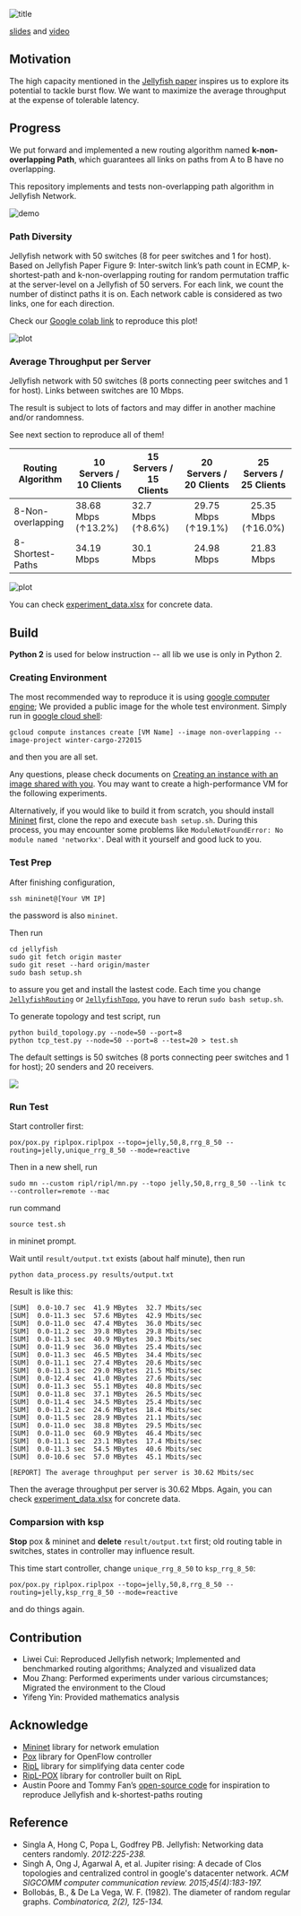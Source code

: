 ![title](pic/title.png)


[slides](https://docs.google.com/presentation/d/1iPXMhChZSoxUF0wdVdqB6OcjMytnGAiv8M9-n3hED6o/edit?usp=sharing) and [video](https://www.dropbox.com/s/rq6bazvvpa3kb3w/Non-overlapping%20algorithm.mp4?dl=0)

## Motivation
The high capacity mentioned in the [Jellyfish paper](https://www.usenix.org/system/files/conference/nsdi12/nsdi12-final82.pdf) inspires us to explore its potential to tackle burst flow. We want to maximize the average throughput at the expense of tolerable latency.


## Progress

We put forward and implemented a new routing algorithm named **k-non-overlapping Path**, which guarantees all links on paths from A to B have no overlapping.

This repository implements and tests non-overlapping path algorithm in Jellyfish Network.

![demo](pic/demo.jpg)

### Path Diversity

Jellyfish network with 50 switches (8 for peer switches and 1 for host). Based on Jellyfish Paper Figure 9: Inter-switch link’s path count in ECMP, k-shortest-path and k-non-overlapping routing for random permutation traffic at the server-level on a Jellyfish of 50 servers. For each link, we count the number of distinct paths it is on. Each network cable is considered as two links, one for each direction.

Check our [Google colab link](https://colab.research.google.com/drive/1Gr3CdQoGaxquAKJgxV-6qfBktk2h_r7p?usp=sharing) to reproduce this plot!

![plot](pic/diversity.png)


### Average Throughput per Server

Jellyfish network with 50 switches
(8 ports connecting peer switches and 1 for host). Links between switches are 10 Mbps.

The result is subject to lots of factors and may differ in another machine and/or randomness.

See next section to reproduce all of them!

| Routing Algorithm | 10 Servers / 10 Clients | 15 Servers / 15 Clients | 20 Servers / 20 Clients | 25 Servers / 25 Clients |
| ----------------- | ----------------------- | ----------------------- | :---------------------: | :---------------------: |
| 8-Non-overlapping | 38.68  Mbps (↑13.2%)    | 32.7  Mbps (↑8.6%)      |   29.75 Mbps (↑19.1%)   |   25.35 Mbps (↑16.0%)   |
| 8-Shortest-Paths  | 34.19  Mbps             | 30.1  Mbps              |       24.98 Mbps        |       21.83 Mbps        |


![plot](pic/comparsion.png)

You can check [experiment_data.xlsx](./experiment_data.xlsx) for concrete data.

## Build

**Python 2** is used for below instruction -- all lib we use is only in Python 2.

### Creating Environment

The most recommended way to reproduce it is using [google computer engine](https://cloud.google.com/compute); We provided a public image for the whole test environment. Simply run in [google cloud shell](https://cloud.google.com/shell):

```
gcloud compute instances create [VM Name] --image non-overlapping --image-project winter-cargo-272015
```

and then you are all set. 

Any questions, please check documents on [Creating an instance with an image shared with you](https://cloud.google.com/compute/docs/instances/create-start-instance#sharedimage). You may want to create a high-performance VM for the following experiments.

Alternatively, if you would like to build it from scratch, you should install [Mininet](https://github.com/mininet/mininet) first, clone the repo and execute `bash setup.sh`.
During this process, you may encounter some problems like `ModuleNotFoundError: No module named 'networkx'`. Deal with it yourself and good luck to you.

###  Test Prep
After finishing configuration, 
```
ssh mininet@[Your VM IP]
```
the password is also `mininet`.

Then run
```
cd jellyfish
sudo git fetch origin master
sudo git reset --hard origin/master
sudo bash setup.sh
```
to assure you get and install the lastest code. Each time you change [`JellyfishRouting`](https://github.com/Lw-Cui/Non-overlapping-Path-in-Jellyfish/blob/master/ripl/ripl/routing.py#L49) or [`JellyfishTopo`](https://github.com/Lw-Cui/Non-overlapping-Path-in-Jellyfish/blob/master/ripl/ripl/dctopo.py#L221), you have to rerun `sudo bash setup.sh`.

To generate topology and test script, run 
```
python build_topology.py --node=50 --port=8
python tcp_test.py --node=50 --port=8 --test=20 > test.sh
```
The default settings is 50 switches (8 ports connecting peer switches and 1 for host); 20 senders and 20 receivers.

![](pic/experiment.png)
### Run Test

Start controller first:
```
pox/pox.py riplpox.riplpox --topo=jelly,50,8,rrg_8_50 --routing=jelly,unique_rrg_8_50 --mode=reactive
```
Then in a new shell, run
```
sudo mn --custom ripl/ripl/mn.py --topo jelly,50,8,rrg_8_50 --link tc --controller=remote --mac
```
run command 
```
source test.sh
```
in mininet prompt.

Wait until `result/output.txt` exists (about half minute), then run
```
python data_process.py results/output.txt
```
Result is like this:

```
[SUM]  0.0-10.7 sec  41.9 MBytes  32.7 Mbits/sec
[SUM]  0.0-11.3 sec  57.6 MBytes  42.9 Mbits/sec
[SUM]  0.0-11.0 sec  47.4 MBytes  36.0 Mbits/sec
[SUM]  0.0-11.2 sec  39.8 MBytes  29.8 Mbits/sec
[SUM]  0.0-11.3 sec  40.9 MBytes  30.3 Mbits/sec
[SUM]  0.0-11.9 sec  36.0 MBytes  25.4 Mbits/sec
[SUM]  0.0-11.3 sec  46.5 MBytes  34.4 Mbits/sec
[SUM]  0.0-11.1 sec  27.4 MBytes  20.6 Mbits/sec
[SUM]  0.0-11.3 sec  29.0 MBytes  21.5 Mbits/sec
[SUM]  0.0-12.4 sec  41.0 MBytes  27.6 Mbits/sec
[SUM]  0.0-11.3 sec  55.1 MBytes  40.8 Mbits/sec
[SUM]  0.0-11.8 sec  37.1 MBytes  26.5 Mbits/sec
[SUM]  0.0-11.4 sec  34.5 MBytes  25.4 Mbits/sec
[SUM]  0.0-11.2 sec  24.6 MBytes  18.4 Mbits/sec
[SUM]  0.0-11.5 sec  28.9 MBytes  21.1 Mbits/sec
[SUM]  0.0-11.0 sec  38.8 MBytes  29.5 Mbits/sec
[SUM]  0.0-11.0 sec  60.9 MBytes  46.4 Mbits/sec
[SUM]  0.0-11.1 sec  23.1 MBytes  17.4 Mbits/sec
[SUM]  0.0-11.3 sec  54.5 MBytes  40.6 Mbits/sec
[SUM]  0.0-10.6 sec  57.0 MBytes  45.1 Mbits/sec

[REPORT] The average throughput per server is 30.62 Mbits/sec
```

Then the average throughput per server is 30.62 Mbps.
Again, you can check [experiment_data.xlsx](./experiment_data.xlsx) for concrete data.

### Comparsion with ksp

**Stop** pox & mininet and **delete** `result/output.txt` first; old routing table in switches, states in controller may influence result.

This time start controller, change `unique_rrg_8_50` to `ksp_rrg_8_50`:
```
pox/pox.py riplpox.riplpox --topo=jelly,50,8,rrg_8_50 --routing=jelly,ksp_rrg_8_50 --mode=reactive
```
and do things again.

## Contribution

* Liwei Cui: Reproduced Jellyfish network; Implemented and benchmarked routing algorithms; Analyzed and visualized data
* Mou Zhang: Performed experiments under various circumstances; Migrated the environment to the Cloud
* Yifeng Yin: Provided mathematics analysis


## Acknowledge

* [Mininet](https://github.com/mininet/mininet) library for network emulation
* [Pox](https://github.com/noxrepo/pox) library for OpenFlow controller
* [RipL](https://github.com/brandonheller/ripl) library for simplifying data center code
* [RipL-POX](https://github.com/brandonheller/riplpox) library for controller built on RipL
* Austin Poore and Tommy Fan’s [open-source code](https://github.com/lechengfan/cs244-assignment2) for inspiration to reproduce Jellyfish and k-shortest-paths routing

## Reference
* Singla A, Hong C, Popa L, Godfrey PB. Jellyfish: Networking data centers randomly. *2012:225-238.*
* Singh A, Ong J, Agarwal A, et al. Jupiter rising: A decade of Clos topologies and centralized control in google's datacenter network. *ACM SIGCOMM computer communication review​. 2015;45(4):183-197.*
* Bollobás, B., & De La Vega, W. F. (1982). The diameter of random regular graphs. *Combinatorica, 2(2), 125-134.*
